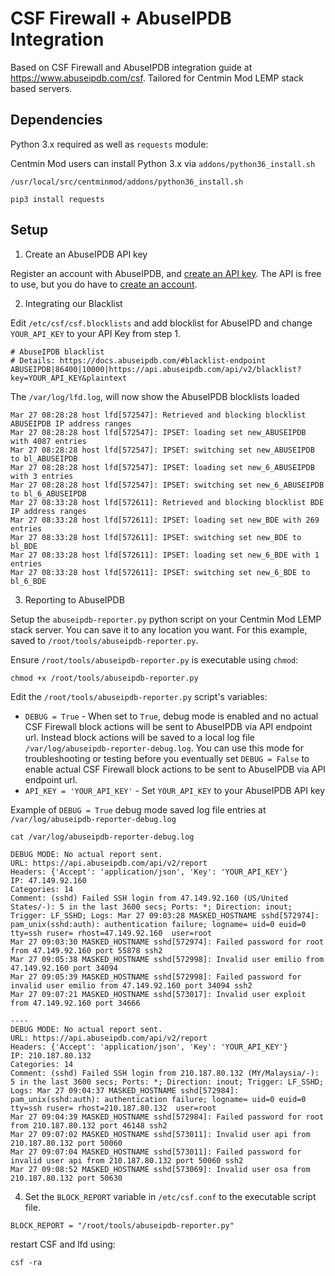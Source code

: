 # CSF Firewall + AbuseIPDB Integration

Based on CSF Firewall and AbuseIPDB integration guide at https://www.abuseipdb.com/csf. Tailored for Centmin Mod LEMP stack based servers.

## Dependencies

Python 3.x required as well as `requests` module:


Centmin Mod users can install Python 3.x via `addons/python36_install.sh`

```
/usr/local/src/centminmod/addons/python36_install.sh
```
```
pip3 install requests
```

## Setup

1. Create an AbuseIPDB API key

Register an account with AbuseIPDB, and [create an API key](https://www.abuseipdb.com/account/api). The API is free to use, but you do have to [create an account](https://www.abuseipdb.com/register).

2. Integrating our Blacklist

Edit `/etc/csf/csf.blocklists` and add blocklist for AbuseIPD and change `YOUR_API_KEY` to your API Key from step 1.

```
# AbuseIPDB blacklist
# Details: https://docs.abuseipdb.com/#blacklist-endpoint
ABUSEIPDB|86400|10000|https://api.abuseipdb.com/api/v2/blacklist?key=YOUR_API_KEY&plaintext
```

The `/var/log/lfd.log`, will now show the AbuseIPDB blocklists loaded

```
Mar 27 08:28:28 host lfd[572547]: Retrieved and blocking blocklist ABUSEIPDB IP address ranges
Mar 27 08:28:28 host lfd[572547]: IPSET: loading set new_ABUSEIPDB with 4087 entries
Mar 27 08:28:28 host lfd[572547]: IPSET: switching set new_ABUSEIPDB to bl_ABUSEIPDB
Mar 27 08:28:28 host lfd[572547]: IPSET: loading set new_6_ABUSEIPDB with 3 entries
Mar 27 08:28:28 host lfd[572547]: IPSET: switching set new_6_ABUSEIPDB to bl_6_ABUSEIPDB
Mar 27 08:33:28 host lfd[572611]: Retrieved and blocking blocklist BDE IP address ranges
Mar 27 08:33:28 host lfd[572611]: IPSET: loading set new_BDE with 269 entries
Mar 27 08:33:28 host lfd[572611]: IPSET: switching set new_BDE to bl_BDE
Mar 27 08:33:28 host lfd[572611]: IPSET: loading set new_6_BDE with 1 entries
Mar 27 08:33:28 host lfd[572611]: IPSET: switching set new_6_BDE to bl_6_BDE
```

3. Reporting to AbuseIPDB

Setup the `abuseipdb-reporter.py` python script on your Centmin Mod LEMP stack server. You can save it to any location you want. For this example, saved to `/root/tools/abuseipdb-reporter.py`.

Ensure `/root/tools/abuseipdb-reporter.py` is executable using `chmod`:

```
chmod +x /root/tools/abuseipdb-reporter.py
```

Edit the `/root/tools/abuseipdb-reporter.py` script's variables:

* `DEBUG = True` - When set to `True`, debug mode is enabled and no actual CSF Firewall block actions will be sent to AbuseIPDB via API endpoint url. Instead block actions will be saved to a local log file `/var/log/abuseipdb-reporter-debug.log`. You can use this mode for troubleshooting or testing before you eventually set `DEBUG = False` to enable actual CSF Firewall block actions to be sent to AbuseIPDB via API endpoint url.
* `API_KEY = 'YOUR_API_KEY'` - Set `YOUR_API_KEY` to your AbuseIPDB API key

Example of `DEBUG = True` debug mode saved log file entries at `/var/log/abuseipdb-reporter-debug.log`

```
cat /var/log/abuseipdb-reporter-debug.log

DEBUG MODE: No actual report sent.
URL: https://api.abuseipdb.com/api/v2/report
Headers: {'Accept': 'application/json', 'Key': 'YOUR_API_KEY'}
IP: 47.149.92.160
Categories: 14
Comment: (sshd) Failed SSH login from 47.149.92.160 (US/United States/-): 5 in the last 3600 secs; Ports: *; Direction: inout; Trigger: LF_SSHD; Logs: Mar 27 09:03:28 MASKED_HOSTNAME sshd[572974]: pam_unix(sshd:auth): authentication failure; logname= uid=0 euid=0 tty=ssh ruser= rhost=47.149.92.160  user=root
Mar 27 09:03:30 MASKED_HOSTNAME sshd[572974]: Failed password for root from 47.149.92.160 port 55878 ssh2
Mar 27 09:05:38 MASKED_HOSTNAME sshd[572998]: Invalid user emilio from 47.149.92.160 port 34094
Mar 27 09:05:39 MASKED_HOSTNAME sshd[572998]: Failed password for invalid user emilio from 47.149.92.160 port 34094 ssh2
Mar 27 09:07:21 MASKED_HOSTNAME sshd[573017]: Invalid user exploit from 47.149.92.160 port 34666

----
DEBUG MODE: No actual report sent.
URL: https://api.abuseipdb.com/api/v2/report
Headers: {'Accept': 'application/json', 'Key': 'YOUR_API_KEY'}
IP: 210.187.80.132
Categories: 14
Comment: (sshd) Failed SSH login from 210.187.80.132 (MY/Malaysia/-): 5 in the last 3600 secs; Ports: *; Direction: inout; Trigger: LF_SSHD; Logs: Mar 27 09:04:37 MASKED_HOSTNAME sshd[572984]: pam_unix(sshd:auth): authentication failure; logname= uid=0 euid=0 tty=ssh ruser= rhost=210.187.80.132  user=root
Mar 27 09:04:39 MASKED_HOSTNAME sshd[572984]: Failed password for root from 210.187.80.132 port 46148 ssh2
Mar 27 09:07:02 MASKED_HOSTNAME sshd[573011]: Invalid user api from 210.187.80.132 port 50060
Mar 27 09:07:04 MASKED_HOSTNAME sshd[573011]: Failed password for invalid user api from 210.187.80.132 port 50060 ssh2
Mar 27 09:08:52 MASKED_HOSTNAME sshd[573069]: Invalid user osa from 210.187.80.132 port 50630
```

4. Set the `BLOCK_REPORT` variable in `/etc/csf.conf` to the executable script file.

```
BLOCK_REPORT = "/root/tools/abuseipdb-reporter.py"
```

restart CSF and lfd using:

```
csf -ra
```

